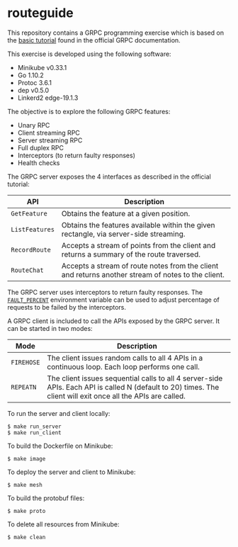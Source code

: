 # routeguide
This repository contains a GRPC programming exercise which is based on the [basic tutorial](https://grpc.io/docs/tutorials/basic/go.html) found in the official GRPC documentation.

This exercise is developed using the following software:

* Minikube v0.33.1
* Go 1.10.2
* Protoc 3.6.1
* dep v0.5.0
* Linkerd2 edge-19.1.3

The objective is to explore the following GRPC features:

* Unary RPC
* Client streaming RPC
* Server streaming RPC
* Full duplex RPC
* Interceptors (to return faulty responses)
* Health checks

The GRPC server exposes the 4 interfaces as described in the official tutorial:

API            | Description
-------------- | -----------
`GetFeature`   | Obtains the feature at a given position.
`ListFeatures` | Obtains the features available within the given rectangle, via server-side streaming.
`RecordRoute`  | Accepts a stream of points from the client and returns a summary of the route traversed.
`RouteChat`    | Accepts a stream of route notes from the client and returns another stream of notes to the client.

The GRPC server uses interceptors to return faulty responses. The [`FAULT_PERCENT`](https://github.com/ihcsim/routeguide/blob/465e7b7c0e6a6fc662f4cecd6ae76b213cabddf0/k8s.yaml#L42) environment variable can be used to adjust percentage of requests to be failed by the interceptors.

A GRPC client is included to call the APIs exposed by the GRPC server. It can be started in two modes:

Mode       | Description
---------- | -----------
`FIREHOSE` | The client issues random calls to all 4 APIs in a continuous loop. Each loop performs one call.
`REPEATN`  | The client issues sequential calls to all 4 server-side APIs. Each API is called N (default to 20) times. The client will exit once all the APIs are called.


To run the server and client locally:
```
$ make run_server
$ make run_client
```

To build the Dockerfile on Minikube:
```
$ make image
```

To deploy the server and client to Minikube:
```
$ make mesh
```

To build the protobuf files:
```
$ make proto
```

To delete all resources from Minikube:
```
$ make clean
```
